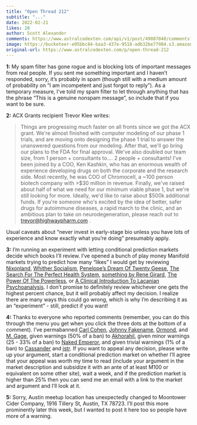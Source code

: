 ```yaml
---
title: "Open Thread 212"
subtitle: "..."
date: 2022-02-21
likes: 28
author: Scott Alexander
comments: https://www.astralcodexten.com/api/v1/post/49087040/comments?&all_comments=true
image: https://bucketeer-e05bbc84-baa3-437e-9518-adb32be77984.s3.amazonaws.com/public/images/83d46bcb-b080-48fc-b3af-63446e2a7261_496x341.png
original-url: https://www.astralcodexten.com/p/open-thread-212
---
```

**1:** My spam filter has gone rogue and is blocking lots of important messages from real people. If you sent me something important and I haven’t responded, sorry, it’s probably in spam (though still with a medium amount of probability on “I am incompetent and just forgot to reply”). As a temporary measure, I’ve told my spam filter to let through anything that has the phrase “This is a genuine nonspam message”, so include that if you want to be sure.

**2:** ACX Grants recipient Trevor Klee writes: 

> Things are progressing much faster on all fronts since we got the ACX grant. We're almost finished with computer modeling of our phase 1 trials, and are moving onto designing the phase 1 trial to answer the unanswered questions from our modeling. After that, we'll go bring our plans to the FDA for final approval. We've also doubled our team size, from 1 person + consultants to.... 2 people + consultants! I've been joined by a COO, Ken Kashkin, who has an enormous wealth of experience developing drugs on both the corporate and the research side. Most recently, he was COO of Chromocell, a ~100 person biotech company with >$30 million in revenue. Finally, we've raised about half of what we need for our minimum viable phase 1, but we're still looking for more. Ideally, we'd like to raise about $500k additional funds. If you're someone who's excited by the idea of better, safer drugs for autoimmune diseases, a rapid march to the clinic, and an ambitious plan to take on neurodegeneration, please reach out to [trevor@highwaypharm.com](mailto:trevor@highwaypharm.com) . 

Usual caveats about “never invest in early-stage bio unless you have lots of experience and know exactly what you’re doing” presumably apply.

**3:** I’m running an experiment with letting conditional prediction markets decide which books I’ll review. I’ve opened a bunch of play money Manifold markets trying to predict how many “likes” I would get by reviewing [Nixonland](https://manifold.markets/ScottAlexander/if-i-review-rick-perlsteins-nixonla), [Whither Socialism](https://manifold.markets/ScottAlexander/if-i-review-joseph-stiglitzs-whithe), [Penelope’s Dream Of Twenty Geese](https://manifold.markets/ScottAlexander/if-i-review-edward-teachs-penelopes), [The Search For The Perfect Health System](https://manifold.markets/ScottAlexander/if-i-review-mark-brinells-the-searc), [something by Rene Girard](https://manifold.markets/ScottAlexander/if-i-review-one-of-rene-girards-boo), [The Power Of The Powerless](https://manifold.markets/ScottAlexander/if-i-review-vaclav-havels-the-power), or [A Clinical Introduction To Lacanian Psychoanalysis](https://manifold.markets/ScottAlexander/if-i-review-bruce-finks-a-clinical). I don’t promise to definitely review whichever one gets the highest percent chance, but it will probably affect my decision. I realize there are many ways this could go wrong, which is why I’m describing it as an “experiment” - still, predict if you want!

**4:** Thanks to everyone who reported comments (remember, you can do this through the menu you get when you click the three dots at the bottom of a comment). I’ve permabanned [Carl Cohen](https://astralcodexten.substack.com/p/bounded-distrust/comment/4691234), [Johnny Fakename](https://astralcodexten.substack.com/p/open-thread-210/comment/5176475), [Ormond](https://astralcodexten.substack.com/p/heuristics-that-almost-always-work/comment/4959498), and [M. Gage](https://astralcodexten.substack.com/p/the-gods-only-have-power-because/comment/5176602), given warnings (50% of a ban) to [Akhorahil](https://astralcodexten.substack.com/p/book-review-sadly-porn/comment/5176578), given minor warnings (25 - 33% of a ban) to [Naked Emperor](https://astralcodexten.substack.com/p/open-thread-210/comment/5176407), and given trivial warnings (1% of a ban) to [Cassander](https://astralcodexten.substack.com/p/why-do-i-suck/comment/4840619) and [jstr](https://astralcodexten.substack.com/p/hidden-open-thread-2105/comment/5176531). If you want to appeal any decision, please write up your argument, start a conditional prediction market on whether I’ll agree that your appeal was worth my time to read (include your argument in the market description and subsidize it with an ante of at least M100 or equivalent on some other site), wait a week, and if the prediction market is higher than 25% then you can send me an email with a link to the market and argument and I’ll look at it. 

**5:** Sorry, Austin meetup location has unexpectedly changed to Moontower Cider Company, 1916 Tillery St, Austin, TX 78723. I’ll post this more prominently later this week, but I wanted to post it here too so people have more of a warning.
